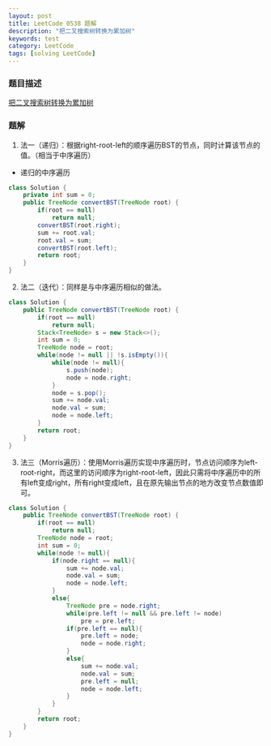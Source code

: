 ```yaml
---
layout: post
title: LeetCode 0538 题解
description: "把二叉搜索树转换为累加树"
keywords: test
category: LeetCode
tags: [solving LeetCode]
---
```


### 题目描述
[把二叉搜索树转换为累加树](https://leetcode-cn.com/problems/trim-a-binary-search-tree/comments/)

### 题解
1. 法一（递归）：根据right-root-left的顺序遍历BST的节点，同时计算该节点的值。（相当于中序遍历）
* 递归的中序遍历
```java
class Solution {
    private int sum = 0;
    public TreeNode convertBST(TreeNode root) {
        if(root == null)
            return null;
        convertBST(root.right);
        sum += root.val;
        root.val = sum;
        convertBST(root.left);
        return root;
    }
}
```
2. 法二（迭代）：同样是与中序遍历相似的做法。
```java
class Solution {
    public TreeNode convertBST(TreeNode root) {
        if(root == null)
            return null;
        Stack<TreeNode> s = new Stack<>();
        int sum = 0;
        TreeNode node = root;
        while(node != null || !s.isEmpty()){
            while(node != null){
                s.push(node);
                node = node.right;
            }
            node = s.pop();
            sum += node.val;
            node.val = sum;
            node = node.left;
        }
        return root;
    }
}
```
3. 法三（Morris遍历）：使用Morris遍历实现中序遍历时，节点访问顺序为left-root-right，而这里的访问顺序为right-root-left，因此只需将中序遍历中的所有left变成right，所有right变成left，且在原先输出节点的地方改变节点数值即可。
```java
class Solution {
    public TreeNode convertBST(TreeNode root) {
        if(root == null)
            return null;
        TreeNode node = root;
        int sum = 0;
        while(node != null){
            if(node.right == null){
                sum += node.val;
                node.val = sum;
                node = node.left;
            }
            else{
                TreeNode pre = node.right;
                while(pre.left != null && pre.left != node)
                    pre = pre.left;
                if(pre.left == null){
                    pre.left = node;
                    node = node.right;
                }
                else{
                    sum += node.val;
                    node.val = sum;
                    pre.left = null;
                    node = node.left;
                }
            }
        }
        return root;
    }
}
```